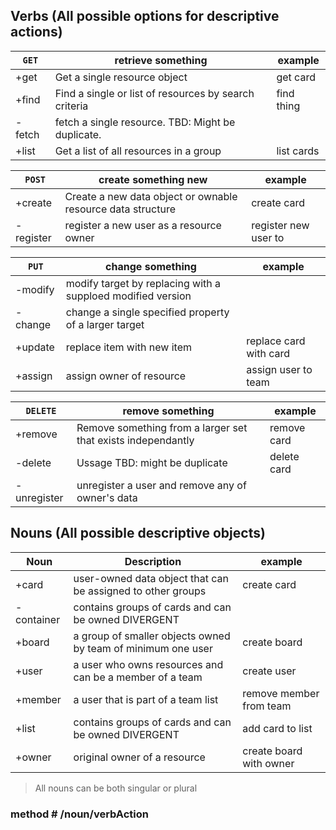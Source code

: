 ## Verbs (All possible options for descriptive actions)
| `GET`          | retrieve something                                            | example                  |
|----------------|---------------------------------------------------------------|--------------------------|
| +get           | Get a single resource object                                  | get card                 |
| +find          | Find a single or list of resources by search criteria         | find thing               |
| -fetch         | fetch a single resource. TBD: Might be duplicate.             |                          |
| +list          | Get a list of all resources in a group                        | list cards               |

| `POST`         | create something new                                          | example                  |
|----------------|---------------------------------------------------------------|--------------------------|
| +create        | Create a new data object or ownable resource data structure   | create card              |
| -register      | register a new user as a resource owner                       | register new user to     |

| `PUT`          | change something                                              | example                  |
|----------------|---------------------------------------------------------------|--------------------------|
| -modify        | modify target by replacing with a supploed modified version   |                          |
| -change        | change a single specified property of a larger target         |                          |
| +update        | replace item with new item                                    | replace card with card   |
| +assign        | assign owner of resource                                      | assign user to team      |

| `DELETE`       | remove something                                              | example                  |
|----------------|---------------------------------------------------------------|--------------------------|
| +remove        | Remove something from a larger set that exists independantly  | remove card              |
| -delete        | Ussage TBD: might be duplicate                                | delete card              |
| -unregister    | unregister a user and remove any of owner's data              |                          |

## Nouns (All possible descriptive objects)
| Noun           | Description                                                   | example                  |
|----------------|---------------------------------------------------------------|--------------------------|
| +card          | user-owned data object that can be assigned to other groups   | create card              |
| -container     | contains groups of cards and can be owned DIVERGENT           |                          |
| +board         | a group of smaller objects owned by team of minimum one user  | create board             |
| +user          | a user who owns resources and can be a member of a team       | create user              |
| +member        | a user that is part of a team list                            | remove member from team  |
| +list          | contains groups of cards and can be owned DIVERGENT           | add card to list         |
| +owner         | original owner of a resource                                  | create board with owner  |

> All nouns can be both singular or plural

### method # /noun/verbAction
